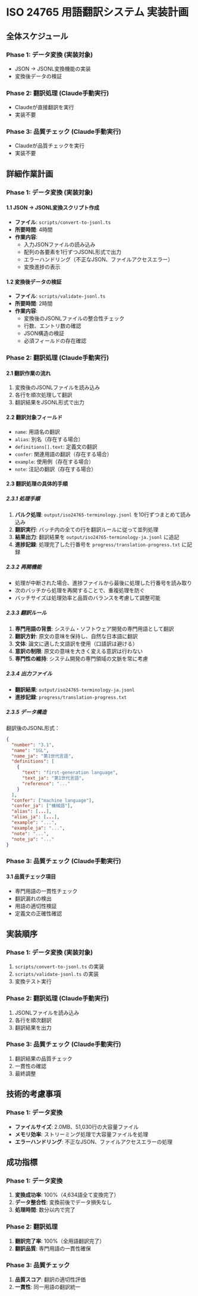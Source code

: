 # ISO 24765 用語翻訳システム 実装計画

## 全体スケジュール

### Phase 1: データ変換 (実装対象)

- JSON → JSONL変換機能の実装
- 変換後データの検証

### Phase 2: 翻訳処理 (Claude手動実行)

- Claudeが直接翻訳を実行
- 実装不要

### Phase 3: 品質チェック (Claude手動実行)

- Claudeが品質チェックを実行
- 実装不要

## 詳細作業計画

### Phase 1: データ変換 (実装対象)

#### 1.1 JSON → JSONL変換スクリプト作成

- **ファイル**: `scripts/convert-to-jsonl.ts`
- **所要時間**: 4時間
- **作業内容**:
  - 入力JSONファイルの読み込み
  - 配列の各要素を1行ずつJSONL形式で出力
  - エラーハンドリング（不正なJSON、ファイルアクセスエラー）
  - 変換進捗の表示

#### 1.2 変換後データの検証

- **ファイル**: `scripts/validate-jsonl.ts`
- **所要時間**: 2時間
- **作業内容**:
  - 変換後のJSONLファイルの整合性チェック
  - 行数、エントリ数の確認
  - JSON構造の検証
  - 必須フィールドの存在確認

### Phase 2: 翻訳処理 (Claude手動実行)

#### 2.1 翻訳作業の流れ

1. 変換後のJSONLファイルを読み込み
2. 各行を順次処理して翻訳
3. 翻訳結果をJSONL形式で出力

#### 2.2 翻訳対象フィールド

- `name`: 用語名の翻訳
- `alias`: 別名（存在する場合）
- `definitions[].text`: 定義文の翻訳
- `confer`: 関連用語の翻訳（存在する場合）
- `example`: 使用例（存在する場合）
- `note`: 注記の翻訳（存在する場合）

#### 2.3 翻訳処理の具体的手順

##### 2.3.1 処理手順

1. **バルク処理**: `output/iso24765-terminology.jsonl` を10行ずつまとめて読み込み
2. **翻訳実行**: バッチ内の全ての行を翻訳ルールに従って並列処理
3. **結果出力**: 翻訳結果を `output/iso24765-terminology-ja.jsonl` に追記
4. **進捗記録**: 処理完了した行番号を `progress/translation-progress.txt` に記録

##### 2.3.2 再開機能

- 処理が中断された場合、進捗ファイルから最後に処理した行番号を読み取り
- 次のバッチから処理を再開することで、重複処理を防ぐ
- バッチサイズは処理効率と品質のバランスを考慮して調整可能

##### 2.3.3 翻訳ルール

1. **専門用語の背景**: システム・ソフトウェア開発の専門用語として翻訳
2. **翻訳方針**: 原文の意味を保持し、自然な日本語に翻訳
3. **文体**: 論文に適した文語訳を使用（口語訳は避ける）
4. **意訳の制限**: 原文の意味を大きく変える意訳は行わない
5. **専門性の維持**: システム開発の専門領域の文脈を常に考慮

##### 2.3.4 出力ファイル

- **翻訳結果**: `output/iso24765-terminology-ja.jsonl`
- **進捗記録**: `progress/translation-progress.txt`

##### 2.3.5 データ構造

翻訳後のJSONL形式：

```json
{
  "number": "3.1",
  "name": "1GL",
  "name_ja": "第1世代言語",
  "definitions": [
    {
      "text": "first-generation language",
      "text_ja": "第1世代言語",
      "reference": "..."
    }
  ],
  "confer": ["machine language"],
  "confer_ja": ["機械語"],
  "alias": [...],
  "alias_ja": [...],
  "example": "...",
  "example_ja": "...",
  "note": "...",
  "note_ja": "..."
}
```

### Phase 3: 品質チェック (Claude手動実行)

#### 3.1 品質チェック項目

- 専門用語の一貫性チェック
- 翻訳漏れの検出
- 用語の適切性検証
- 定義文の正確性確認

## 実装順序

### Phase 1: データ変換 (実装対象)

1. `scripts/convert-to-jsonl.ts` の実装
2. `scripts/validate-jsonl.ts` の実装
3. 変換テスト実行

### Phase 2: 翻訳処理 (Claude手動実行)

1. JSONLファイルを読み込み
2. 各行を順次翻訳
3. 翻訳結果を出力

### Phase 3: 品質チェック (Claude手動実行)

1. 翻訳結果の品質チェック
2. 一貫性の確認
3. 最終調整

## 技術的考慮事項

### Phase 1: データ変換

- **ファイルサイズ**: 2.0MB、51,030行の大容量ファイル
- **メモリ効率**: ストリーミング処理で大容量ファイルを処理
- **エラーハンドリング**: 不正なJSON、ファイルアクセスエラーの処理

## 成功指標

### Phase 1: データ変換

1. **変換成功率**: 100%（4,634語全て変換完了）
2. **データ整合性**: 変換前後でデータ損失なし
3. **処理時間**: 数分以内で完了

### Phase 2: 翻訳処理

1. **翻訳完了率**: 100%（全用語翻訳完了）
2. **翻訳品質**: 専門用語の一貫性確保

### Phase 3: 品質チェック

1. **品質スコア**: 翻訳の適切性評価
2. **一貫性**: 同一用語の翻訳統一
